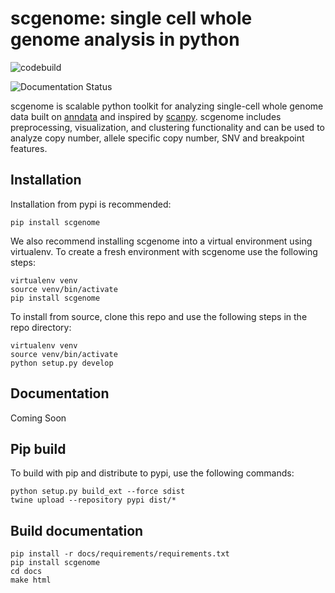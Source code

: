 # scgenome: single cell whole genome analysis in python

![codebuild](https://codebuild.us-east-1.amazonaws.com/badges?uuid=eyJlbmNyeXB0ZWREYXRhIjoiSTVXZ3NyZWVSejMrd2JRd25GUTJnUmMwclFqd0t0ajNzbWk4dWlld3N4UHVYZzUzUzJkVUVPQmloZUZzbWNGM2lwWUlVN1hDMnBmandJZWdENU5GUjlrPSIsIml2UGFyYW1ldGVyU3BlYyI6IjM2UTFWbjRyUmx0VXlMWUgiLCJtYXRlcmlhbFNldFNlcmlhbCI6MX0%3D&branch=master)

![Documentation Status](https://readthedocs.org/projects/scgenome/badge/?version=latest)

scgenome is scalable python toolkit for analyzing single-cell whole genome
data built on [anndata](https://anndata.readthedocs.io) and inspired by
[scanpy](https://scanpy.readthedocs.io).  scgenome includes preprocessing,
visualization, and clustering functionality and can be used to analyze
copy number, allele specific copy number, SNV and breakpoint features.

## Installation

Installation from pypi is recommended:

```
pip install scgenome
```

We also recommend installing scgenome into a virtual environment using
virtualenv.  To create a fresh environment with scgenome use the following
steps:

```
virtualenv venv
source venv/bin/activate
pip install scgenome
```

To install from source, clone this repo and use the following steps in
the repo directory:

```
virtualenv venv
source venv/bin/activate
python setup.py develop
```

## Documentation

Coming Soon

## Pip build

To build with pip and distribute to pypi, use the following commands:

```
python setup.py build_ext --force sdist
twine upload --repository pypi dist/*
```

## Build documentation

```
pip install -r docs/requirements/requirements.txt
pip install scgenome
cd docs
make html
```
